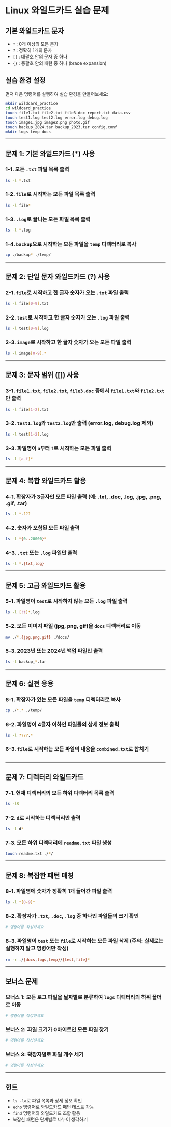 # Linux 와일드카드 실습 문제

## 기본 와일드카드 문자
- `*` : 0개 이상의 모든 문자
- `?` : 정확히 1개의 문자
- `[]` : 대괄호 안의 문자 중 하나
- `{}` : 중괄호 안의 패턴 중 하나 (brace expansion)

## 실습 환경 설정
먼저 다음 명령어를 실행하여 실습 환경을 만들어보세요:

```bash
mkdir wildcard_practice
cd wildcard_practice
touch file1.txt file2.txt file3.doc report.txt data.csv
touch test1.log test2.log error.log debug.log
touch image1.jpg image2.png photo.gif
touch backup_2024.tar backup_2023.tar config.conf
mkdir logs temp docs
```

---

## 문제 1: 기본 와일드카드 (*) 사용

### 1-1. 모든 `.txt` 파일 목록 출력
```bash
ls -l *.txt
```

### 1-2. `file`로 시작하는 모든 파일 목록 출력
```bash
ls -l file*
```

### 1-3. `.log`로 끝나는 모든 파일 목록 출력
```bash
ls -l *.log
```

### 1-4. `backup`으로 시작하는 모든 파일을 `temp` 디렉터리로 복사
```bash
cp ./backup* ./temp/
```

---

## 문제 2: 단일 문자 와일드카드 (?) 사용

### 2-1. `file`로 시작하고 한 글자 숫자가 오는 `.txt` 파일 출력
```bash
ls -l file[0-9].txt
```

### 2-2. `test`로 시작하고 한 글자 숫자가 오는 `.log` 파일 출력
```bash
ls -l test[0-9].log
```

### 2-3. `image`로 시작하고 한 글자 숫자가 오는 모든 파일 출력
```bash
ls -l image[0-9].*
```

---

## 문제 3: 문자 범위 ([]) 사용

### 3-1. `file1.txt`, `file2.txt`, `file3.doc` 중에서 `file1.txt`와 `file2.txt`만 출력
```bash
ls -l file[1-2].txt
```

### 3-2. `test1.log`와 `test2.log`만 출력 (error.log, debug.log 제외)
```bash
ls -l test[1-2].log
```

### 3-3. 파일명이 `a`부터 `f`로 시작하는 모든 파일 출력
```bash
ls -l [a-f]*
```

---

## 문제 4: 복합 와일드카드 활용

### 4-1. 확장자가 3글자인 모든 파일 출력 (예: .txt, .doc, .log, .jpg, .png, .gif, .tar)
```bash
ls -l *.???
```

### 4-2. 숫자가 포함된 모든 파일 출력
```bash
ls -l *{0..20000}*
```

### 4-3. `.txt` 또는 `.log` 파일만 출력
```bash
ls -l *.{txt,log}
```

---

## 문제 5: 고급 와일드카드 활용

### 5-1. 파일명이 `test`로 시작하지 않는 모든 `.log` 파일 출력
```bash
ls -l [!t]*.log
```

### 5-2. 모든 이미지 파일 (jpg, png, gif)을 `docs` 디렉터리로 이동
```bash
mv ./*.{jpg,png,gif} ./docs/
```

### 5-3. 2023년 또는 2024년 백업 파일만 출력
```bash
ls -l backup_*.tar
```

---

## 문제 6: 실전 응용

### 6-1. 확장자가 있는 모든 파일을 `temp` 디렉터리로 복사
```bash
cp ./*.* ./temp/
```

### 6-2. 파일명이 4글자 이하인 파일들의 상세 정보 출력
```bash
ls -l ????.*
```

### 6-3. `file`로 시작하는 모든 파일의 내용을 `combined.txt`로 합치기
```bash

```

---

## 문제 7: 디렉터리 와일드카드

### 7-1. 현재 디렉터리의 모든 하위 디렉터리 목록 출력
```bash
ls -lR
```

### 7-2. `d`로 시작하는 디렉터리만 출력
```bash
ls -l d*
```

### 7-3. 모든 하위 디렉터리에 `readme.txt` 파일 생성
```bash
touch readme.txt ./*/
```

---

## 문제 8: 복잡한 패턴 매칭

### 8-1. 파일명에 숫자가 정확히 1개 들어간 파일 출력
```bash
ls -l *[0-9]*
```

### 8-2. 확장자가 `.txt`, `.doc`, `.log` 중 하나인 파일들의 크기 확인
```bash
# 명령어를 작성하세요
```

### 8-3. 파일명이 `test` 또는 `file`로 시작하는 모든 파일 삭제 (주의: 실제로는 실행하지 말고 명령어만 작성)
```bash
rm -r ./{docs,logs,temp}/{test,file}*
```

---

## 보너스 문제

### 보너스 1: 모든 로그 파일을 날짜별로 분류하여 `logs` 디렉터리의 하위 폴더로 이동
```bash
# 명령어를 작성하세요
```

### 보너스 2: 파일 크기가 0바이트인 모든 파일 찾기
```bash
# 명령어를 작성하세요
```

### 보너스 3: 확장자별로 파일 개수 세기
```bash
# 명령어를 작성하세요
```

---

## 힌트
- `ls -la`로 파일 목록과 상세 정보 확인
- `echo` 명령어로 와일드카드 패턴 테스트 가능
- `find` 명령어와 와일드카드 조합 활용
- 복잡한 패턴은 단계별로 나누어 생각하기